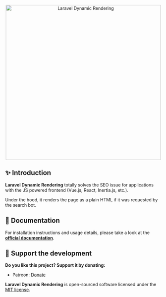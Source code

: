 <p align="center">
  <img src="https://coderello.com/images/packages/laravel-dynamic-rendering.svg" width="500" alt="Laravel Dynamic Rendering" />
</p>

## ✨ Introduction

**Laravel Dynamic Rendering** totally solves the SEO issue for applications with the JS powered frontend (Vue.js, React, Inertia.js, etc.).

Under the hood, it renders the page as a plain HTML if it was requested by the search bot.

## 📖 Documentation

For installation instructions and usage details, please take a look at the **[official documentation](https://coderello.com/docs/laravel-dynamic-rendering)**.

## 💖 Support the development

**Do you like this project? Support it by donating:**

- Patreon: [Donate](https://patreon.com/coderello)

**Laravel Dynamic Rendering** is open-sourced software licensed under the [MIT license](LICENSE.md).
